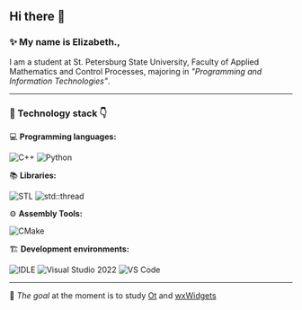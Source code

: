 ## Hi there 👋  

### ✨ My name is Elizabeth., 
I am a student at St. Petersburg State University, Faculty of Applied Mathematics and Control Processes, majoring in *"Programming and Information Technologies"*.


---



### 🔨 Technology stack 👇  

💻 **Programming languages:**  

![C++](https://img.shields.io/badge/C++-00599C?style=for-the-badge&logo=c%2b%2b&logoColor=white) ![Python](https://img.shields.io/badge/Python-3776AB?style=for-the-badge&logo=python&logoColor=white)


📚 **Libraries:**  

![STL](https://img.shields.io/badge/STL-C++-00599C?style=for-the-badge) ![std::thread](https://img.shields.io/badge/std::thread-C++-blue?style=for-the-badge)


⚙️ **Assembly Tools:**  

![CMake](https://img.shields.io/badge/CMake-064F8C?style=for-the-badge&logo=cmake&logoColor=white)


🏗️ **Development environments:**  

![IDLE](https://img.shields.io/badge/IDLE-Python-yellow?style=for-the-badge) ![Visual Studio 2022](https://img.shields.io/badge/Visual%20Studio%202022-5C2D91?style=for-the-badge&logo=visualstudio&logoColor=white) ![VS Code](https://img.shields.io/badge/VS%20Code-007ACC?style=for-the-badge&logo=visual-studio-code&logoColor=white)


---



🎯 *The goal* at the moment is to study <u>Ot</u> and <u>wxWidgets</u>
